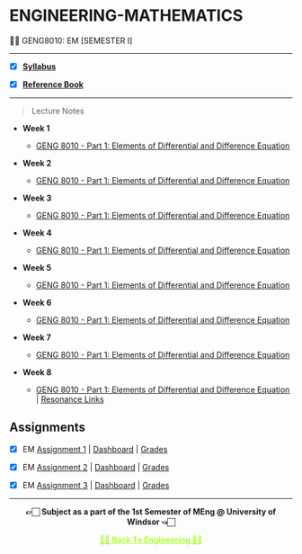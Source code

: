 # ENGINEERING-MATHEMATICS

 👍🏻 GENG8010: EM [SEMESTER I]
 
---
 
 - [X] **[Syllabus](https://github.com/Amey-Thakur/ENGINEERING-MATHEMATICS/blob/main/GENG%208010%20%E2%80%93%20Engineering%20Mathematics.pdf)**
 
 - [X] **[Reference Book](https://github.com/Amey-Thakur/ENGINEERING-MATHEMATICS/tree/main/Reference%20Books)**

---

>Lecture Notes

- **Week 1**

  - [GENG 8010 - Part 1: Elements of Differential and Difference Equation](https://github.com/Amey-Thakur/ENGINEERING-MATHEMATICS/blob/main/Week%201/Lecture%201.pdf)
 

- **Week 2**

  - [GENG 8010 - Part 1: Elements of Differential and Difference Equation](https://github.com/Amey-Thakur/ENGINEERING-MATHEMATICS/blob/main/Week%202/Lecture%202.pdf)
 
 
- **Week 3**

  - [GENG 8010 - Part 1: Elements of Differential and Difference Equation](https://github.com/Amey-Thakur/ENGINEERING-MATHEMATICS/blob/main/Week%203/Lecture%203.pdf)
 
 
- **Week 4**

  - [GENG 8010 - Part 1: Elements of Differential and Difference Equation](https://github.com/Amey-Thakur/ENGINEERING-MATHEMATICS/blob/main/Week%204/Lecture%204.pdf)
 
 
- **Week 5**

  - [GENG 8010 - Part 1: Elements of Differential and Difference Equation](https://github.com/Amey-Thakur/ENGINEERING-MATHEMATICS/blob/main/Week%205/Lecture%205.pdf)


- **Week 6**

  - [GENG 8010 - Part 1: Elements of Differential and Difference Equation](https://github.com/Amey-Thakur/ENGINEERING-MATHEMATICS/blob/main/Week%206/Lecture%206.pdf)

- **Week 7**

  - [GENG 8010 - Part 1: Elements of Differential and Difference Equation](https://github.com/Amey-Thakur/ENGINEERING-MATHEMATICS/blob/main/Week%207/Lecture%207.pdf)

- **Week 8**

  - [GENG 8010 - Part 1: Elements of Differential and Difference Equation](https://github.com/Amey-Thakur/ENGINEERING-MATHEMATICS/blob/main/Week%208/Lecture%208.pdf) | [Resonance Links](https://github.com/Amey-Thakur/ENGINEERING-MATHEMATICS/blob/main/Week%208/Lecture%208%20Resonance%20links.pdf)


## Assignments

 - [X] EM [Assignment 1](https://github.com/Amey-Thakur/ENGINEERING-MATHEMATICS/tree/main/Assignments/EM%20Assignment%201) | [Dashboard](https://github.com/Amey-Thakur/ENGINEERING-MATHEMATICS/blob/main/Assignments/EM%20Assignment%201/EM%20Assignment%201%20Questions%20Dashboard.pdf) | [Grades](https://github.com/Amey-Thakur/ENGINEERING-MATHEMATICS/blob/main/Assignments/EM%20Assignment%201/Assignment%201%20-%20Grades%20for%20AMEY%20MAHENDRA%20THAKUR_%20GENG8010%20-%20Winter%202023%20Mehrdad%20Saif.pdf)
 
 - [X] EM [Assignment 2](https://github.com/Amey-Thakur/ENGINEERING-MATHEMATICS/tree/main/Assignments/EM%20Assignment%202) | [Dashboard](https://github.com/Amey-Thakur/ENGINEERING-MATHEMATICS/blob/main/Assignments/EM%20Assignment%202/EM%20Assignment%202%20Questions%20Dashboard.pdf) | [Grades](https://github.com/Amey-Thakur/ENGINEERING-MATHEMATICS/blob/main/Assignments/EM%20Assignment%202/Assignment%202%20-%20Grades%20for%20AMEY%20MAHENDRA%20THAKUR_%20GENG8010%20-%20Winter%202023%20Mehrdad%20Saif.pdf)

 - [X] EM [Assignment 3]() | [Dashboard]() | [Grades]()

---

<p align="center"> <b> 👉🏻 Subject as a part of the 1st Semester of MEng @ University of Windsor 👈🏻 <b> </p>
 
<p align="center"><a href='https://github.com/Amey-Thakur/MENG-COMPUTER-ENGINEERING', style='color: greenyellow;'> ✌🏻 Back To Engineering ✌🏻</p>

